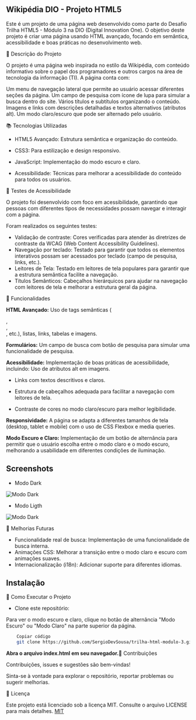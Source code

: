 
## Wikipédia DIO - Projeto HTML5

Este é um projeto de uma página web desenvolvido como parte do Desafio Trilha HTML5 - Módulo 3 na DIO (Digital Innovation One). O objetivo deste projeto é criar uma página usando HTML avançado, focando em semântica, acessibilidade e boas práticas no desenvolvimento web.

📄 Descrição do Projeto

O projeto é uma página web inspirada no estilo da Wikipédia, com conteúdo informativo sobre o papel dos programadores e outros cargos na área de tecnologia da informação (TI). A página conta com:

Um menu de navegação lateral que permite ao usuário acessar diferentes seções da página.
Um campo de pesquisa com ícone de lupa para simular a busca dentro do site.
Vários títulos e subtítulos organizando o conteúdo.
Imagens e links com descrições detalhadas e textos alternativos (atributos alt).
Um modo claro/escuro que pode ser alternado pelo usuário.


📚 Tecnologias Utilizadas

- HTML5 Avançado: Estrutura semântica e organização do conteúdo.

- CSS3: Para estilização e design responsivo.

- JavaScript: Implementação do modo escuro e claro.

- Acessibilidade: Técnicas para melhorar a acessibilidade do conteúdo para todos os usuários.

🧪 Testes de Acessibilidade

O projeto foi desenvolvido com foco em acessibilidade, garantindo que pessoas com diferentes tipos de necessidades possam navegar e interagir com a página. 

Foram realizados os seguintes testes:

- Validação de contraste: Cores verificadas para atender às diretrizes de contraste da WCAG (Web Content Accessibility Guidelines).
- Navegação por teclado: Testado para garantir que todos os elementos interativos possam ser acessados por teclado (campo de pesquisa, links, etc.).
- Leitores de Tela: Testado em leitores de tela populares para garantir que a estrutura semântica facilite a navegação.
- Títulos Semânticos: Cabeçalhos hierárquicos para ajudar na navegação com leitores de tela e melhorar a estrutura geral da página.




🔑 Funcionalidades

**HTML Avançado:** Uso de tags semânticas (<section>, <article>, <nav>, etc.), listas, links, tabelas e imagens.

**Formulários:** Um campo de busca com botão de pesquisa para simular uma funcionalidade de pesquisa.

**Acessibilidade:** Implementação de boas práticas de acessibilidade, incluindo: Uso de atributos alt em imagens.

- Links com textos descritivos e claros.

- Estrutura de cabeçalhos adequada para facilitar a navegação com leitores de tela.
- Contraste de cores no modo claro/escuro para melhor legibilidade.

**Responsividade:** A página se adapta a diferentes tamanhos de tela (desktop, tablet e mobile) com o uso de CSS Flexbox e media queries.

**Modo Escuro e Claro:** Implementação de um botão de alternância para permitir que o usuário escolha entre o modo claro e o modo escuro, melhorando a usabilidade em diferentes condições de iluminação.
## Screenshots

- Modo Dark

![Modo Dark](https://scontent-for1-1.xx.fbcdn.net/v/t39.30808-6/462631112_8296772440432703_5655902973109766118_n.jpg?_nc_cat=102&ccb=1-7&_nc_sid=127cfc&_nc_eui2=AeH_TWW4jd8cPm6DCKi9RmuOFaIkPWc0xGsVoiQ9ZzTEaw7YosmA4b6xJSbCjbgdQHSg8sae0Z_jDJXZ65oaV3Im&_nc_ohc=37YgXyy81yIQ7kNvgEL17Dk&_nc_zt=23&_nc_ht=scontent-for1-1.xx&_nc_gid=AnSTr7c2rQzSVdFSEUgKfFL&oh=00_AYB4GHd7J6pUEkBH0Cm8TW15nfqlz8qzdicecPapLq7kYA&oe=6717A120)

- Modo Ligth

![Modo Dark](https://scontent-for1-1.xx.fbcdn.net/v/t39.30808-6/462455620_8296772427099371_7879392661575522617_n.jpg?_nc_cat=102&ccb=1-7&_nc_sid=127cfc&_nc_eui2=AeFEK2SiArb6hyS9zNFVjcRAUrkjw_pTdxVSuSPD-lN3Fd_8cOabULLKK_IKyd113AM4jOtTbRhYcNKtxS9RWUw6&_nc_ohc=6Np95mUp6pEQ7kNvgHPs8aE&_nc_zt=23&_nc_ht=scontent-for1-1.xx&_nc_gid=ArpJ5mFirlOGAS6JnPsPEUb&oh=00_AYDvRrjcvH4kzIu09RHY4GbKFPhYXm6WDQ0wE1ga3g8iGQ&oe=6717BF0B)

🔧 Melhorias Futuras

- Funcionalidade real de busca: Implementação de uma funcionalidade de busca interna.
- Animações CSS: Melhorar a transição entre o modo claro e escuro com animações suaves.
- Internacionalização (i18n): Adicionar suporte para diferentes idiomas.


## Instalação

🚀 Como Executar o Projeto

- Clone este repositório:

Para ver o modo escuro e claro, clique no botão de alternância "Modo Escuro" ou "Modo Claro" na parte superior da página.


```bash
    Copiar código
    git clone https://github.com/SergioDevSousa/trilha-html-modulo-3.git
```
**Abra o arquivo index.html em seu navegador.**🤝 Contribuições

Contribuições, issues e sugestões são bem-vindas! 

Sinta-se à vontade para explorar o repositório, reportar problemas ou sugerir melhorias.


📝 Licença

Este projeto está licenciado sob a licença MIT. Consulte o arquivo LICENSE para mais detalhes.
[MIT](https://choosealicense.com/licenses/mit/)

